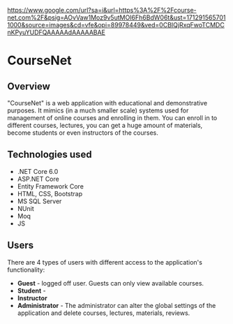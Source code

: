 https://www.google.com/url?sa=i&url=https%3A%2F%2Fcourse-net.com%2F&psig=AOvVaw1Moz9v5utMOI6Fh6BdW06t&ust=1712915657011000&source=images&cd=vfe&opi=89978449&ved=0CBIQjRxqFwoTCMDCnKPyuYUDFQAAAAAdAAAAABAE
# CourseNet

## Overview

"CourseNet" is a web application with educational and demonstrative purposes. It mimics (in a much smaller scale) systems used for management of online courses and enrolling in them. You can enroll in to different courses, lectures, you can get a huge amount of materials, become students or even instructors of the courses.

   ## Technologies used
<ul>
  <li>.NET Core 6.0</li>
  <li>ASP.NET Core</li>
  <li>Entity Framework Core</li>
  <li>HTML, CSS, Bootstrap</li>
  <li>MS SQL Server</li>
  <li>NUnit</li>
  <li>Moq</li>
  <li>JS</li>
</ul>

## Users
There are 4 types of users with different access to the application's functionality:

<ul>
  <li>
    <b>Guest</b> - logged off user. Guests can only view available courses.
  </li>
  <li>
    <b>Student</b> - 
  </li>
  <li>
    <b>Instructor</b> 
  </li>
  <li>
    <b>Administrator</b> - The administrator can alter the global settings of the application and delete courses, lectures, materials, reviews.
  </li>
</ul>

